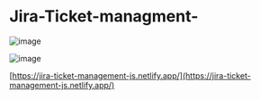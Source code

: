 ﻿# Jira-Ticket-managment-
 ![image](https://user-images.githubusercontent.com/108862706/199033778-b98b8f87-42f5-4351-8fc2-4b6c3cce524d.png)

![image](https://user-images.githubusercontent.com/108862706/199029902-e7d3a252-ee52-4640-9989-f7663834d62c.png)


   [https://jira-ticket-management-js.netlify.app/](https://jira-ticket-management-js.netlify.app/)
